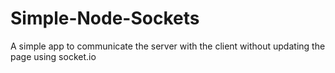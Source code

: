 # Simple-Node-Sockets
A simple app to communicate the server with the client without updating the page using socket.io
